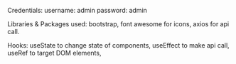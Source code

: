 Credentials:
username: admin
password: admin

Libraries & Packages used:
bootstrap,
font awesome for icons,
axios for api call.

Hooks:
useState to change state of components,
useEffect to make api call,
useRef to target DOM elements, 
